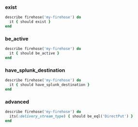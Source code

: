 ### exist

```ruby
describe firehose('my-firehose') do
  it { should exist }
end
```

### be_active

```ruby
describe firehose('my-firehose') do
  it { should be_active }
end
```

### have_splunk_destination

```ruby
describe firehose('my-firehose') do
  it { should have_splunk_destination }
end
```

### advanced

```ruby
describe firehose('my-firehose') do
  its(:delivery_stream_type) { should be_eql('DirectPut') }
end
```
